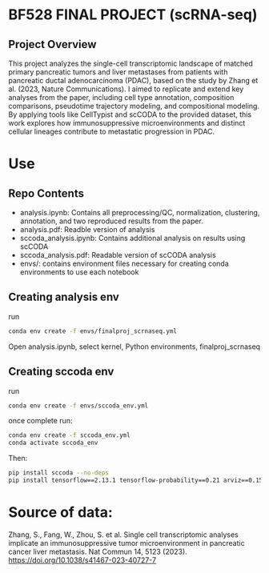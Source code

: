 # BF528 FINAL PROJECT (scRNA-seq)

## Project Overview

This project analyzes the single-cell transcriptomic landscape of matched primary pancreatic tumors and liver metastases from patients with pancreatic ductal adenocarcinoma (PDAC), based on the study by Zhang et al. (2023, Nature Communications). I aimed to replicate and extend key analyses from the paper, including cell type annotation, composition comparisons, pseudotime trajectory modeling, and compositional modeling. By applying tools like CellTypist and scCODA to the provided dataset, this work explores how immunosuppressive microenvironments and distinct cellular lineages contribute to metastatic progression in PDAC.

# Use

## Repo Contents
- analysis.ipynb: Contains all preprocessing/QC, normalization, clustering, annotation, and two reproduced results from the paper.
- analysis.pdf: Readble version of analysis
- sccoda_analysis.ipynb: Contains additional analysis on results using scCODA
- sccoda_analysis.pdf: Readable version of scCODA analysis
- envs/: contains environment files necessary for creating conda environments to use each notebook

## Creating analysis env
run
```bash
conda env create -f envs/finalproj_scrnaseq.yml
```

Open analysis.ipynb, select kernel, Python environments, finalproj_scrnaseq

## Creating sccoda env
run 
```bash
conda env create -f envs/sccoda_env.yml
```
once complete run:
```bash
conda env create -f sccoda_env.yml
conda activate sccoda_env
```

Then:
```bash
pip install sccoda --no-deps
pip install tensorflow==2.13.1 tensorflow-probability==0.21 arviz==0.15.1
```

# Source of data:
Zhang, S., Fang, W., Zhou, S. et al. Single cell transcriptomic analyses implicate an immunosuppressive tumor microenvironment in pancreatic cancer liver metastasis. Nat Commun 14, 5123 (2023). https://doi.org/10.1038/s41467-023-40727-7
